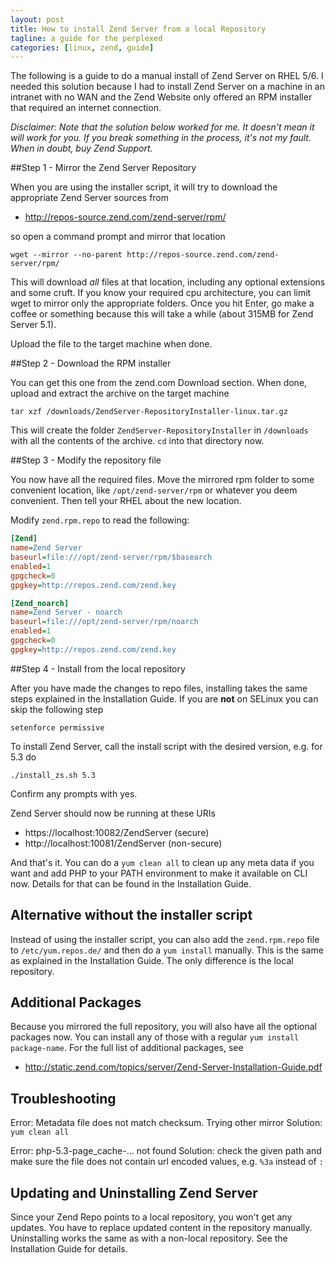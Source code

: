 ```yaml
---
layout: post
title: How to install Zend Server from a local Repository
tagline: a guide for the perplexed
categories: [linux, zend, guide]
---
```

The following is a guide to do a manual install of Zend Server on RHEL 5/6. I needed this solution because I had to install Zend Server on a machine in an intranet with no WAN and the Zend Website only offered an RPM installer that required an internet connection.

*Disclaimer: Note that the solution below worked for me. It doesn't mean it will work for you. If you break something in the process, it's not my fault. When in doubt, buy Zend Support.*

##Step 1 - Mirror the Zend Server Repository

When you are using the installer script, it will try to download the appropriate Zend Server sources from

- http://repos-source.zend.com/zend-server/rpm/

so open a command prompt and mirror that location

    wget --mirror --no-parent http://repos-source.zend.com/zend-server/rpm/

This will download *all* files at that location, including any optional extensions and some cruft. If you know
your required cpu architecture, you can limit wget to mirror only the appropriate folders. Once you hit Enter,
go make a coffee or something because this will take a while (about 315MB for Zend Server 5.1).

Upload the file to the target machine when done.

##Step 2 - Download the RPM installer

You can get this one from the zend.com Download section. When done, upload and extract the archive on the target machine

    tar xzf /downloads/ZendServer-RepositoryInstaller-linux.tar.gz

This will create the folder `ZendServer-RepositoryInstaller` in `/downloads` with all the contents of the archive.
`cd` into that directory now.

##Step 3 - Modify the repository file

You now have all the required files. Move the mirrored rpm folder to some convenient location, like
`/opt/zend-server/rpm` or whatever you deem convenient. Then tell your RHEL about the new location.

Modify `zend.rpm.repo` to read the following:

```ini
[Zend]
name=Zend Server
baseurl=file:///opt/zend-server/rpm/$basearch
enabled=1
gpgcheck=0
gpgkey=http://repos.zend.com/zend.key

[Zend_noarch]
name=Zend Server - noarch
baseurl=file:///opt/zend-server/rpm/noarch
enabled=1
gpgcheck=0
gpgkey=http://repos.zend.com/zend.key
```

##Step 4 - Install from the local repository

After you have made the changes to repo files, installing takes the same steps explained in the
Installation Guide. If you are **not** on SELinux you can skip the following step

    setenforce permissive

To install Zend Server, call the install script with the desired version, e.g. for 5.3 do

    ./install_zs.sh 5.3

Confirm any prompts with yes.

Zend Server should now be running at these URIs

- https://localhost:10082/ZendServer (secure)
- http://localhost:10081/ZendServer (non-secure)

And that's it. You can do a `yum clean all` to clean up any meta data if you want and add PHP to your PATH environment to make it available on CLI now. Details for that can be found in the Installation Guide.

## Alternative without the installer script

Instead of using the installer script, you can also add the `zend.rpm.repo` file to `/etc/yum.repos.de/` and then do a `yum install` manually. This is the same as explained in the Installation Guide. The only difference is the local repository.

## Additional Packages

Because you mirrored the full repository, you will also have all the optional packages now. You can install any
of those with a regular `yum install package-name`. For the full list of additional packages, see

- http://static.zend.com/topics/server/Zend-Server-Installation-Guide.pdf

## Troubleshooting

Error: Metadata file does not match checksum. Trying other mirror
Solution: `yum clean all`

Error: php-5.3-page_cache-&hellip; not found
Solution: check the given path and make sure the file does not contain url encoded values, e.g. `%3a` instead of `:`

## Updating and Uninstalling Zend Server

Since your Zend Repo points to a local repository, you won't get any updates. You have to replace updated content in the repository manually. Uninstalling works the same as with a non-local repository. See the Installation Guide for details.